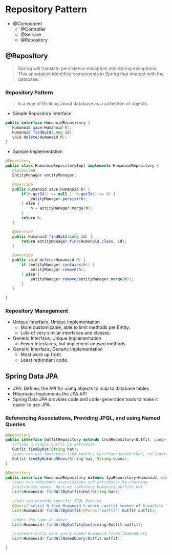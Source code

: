 # Repository Pattern
- @Component
  - @Controller
  - @Service
  - @Repository
  
## @Repository
> Spring will translate persistence exception into Spring exceptions. This annotation identifies components in Spring that interact with the database.

### Repository Pattern
> is a way of thinking about database as a collection of objects.

- Simple Repository Interface
```java
public interface HumanoidRepository {
   Humanoid save(Humanoid h);
   Humanoid findById(Long id);
   void delete(Humanoid h);
}
```
- Sample Implementation
```java
@Repository
public class HumanoidRepositoryImpl implements HumanoidRepository {
   @Autowired
   EntityManager entityManager;

   @Override
   public Humanoid save(Humanoid h) {
       if(h.getId() == null || h.getId() <= 0) {
           entityManager.persist(h);
       } else {
           h = entityManager.merge(h);
       }
       return h;
   }

   @Override
   public Humanoid findById(Long id) {
       return entityManager.find(Humanoid.class, id);
   }

   @Override
   public void delete(Humanoid h) {
       if (entityManager.contains(h)) {
           entityManager.remove(h);
       } else {
           entityManager.remove(entityManager.merge(h));
       }
   }

}
```

### Repository Management
- Unique Interface, Unique Implementation
  - More customizable, able to limit methods per Entity.
  - Lots of very similar interfaces and classes.
- Generic Interface, Unique Implementation
  - Fewer Interfaces, but implement unused methods.
- Generic Interface, Generic Implementation
  - Most work up front.
  - Least redundant code.

## Spring Data JPA
- JPA: Defines the API for using objects to map to database tables
- Hibernate: Implements the JPA API
- Spring Data JPA provides code and code-generation tools to make it easier to use JPA. 

### Referencing Associations, Providing JPQL, and using Named Queries
```java
@Repository
public interface OutfitRepository extends CrudRepository<Outfit, Long> {
   //finds a single outfit by attribute
   Outfit findByHat(String hat);
   //you can use Operators like And/Or, Lessthan/greaterthan, null/notnull
   Outfit findByHatAndShoes(String hat, String shoes);
}
```
```java
@Repository
public interface HumanoidRepository extends JpaRepository<Humanoid, Long> {
   //you can reference associations and attributes by chaining
   //attribute names. Here we reference Humanoid.outfits.hat
   List<Humanoid> findAllByOutfitsHat(String hat);

   //you can provide specific JPQL Queries
   @Query("select h from Humanoid h where :outfit member of h.outfits ")
   List<Humanoid> findAllByOutfit(@Param("outfit") Outfit outfit);

   //does the same as above
   List<Humanoid> findAllByOutfitsContaining(Outfit outfit);

   //automatically uses query named Humanoid.findAllNamedQuery
   List<Humanoid> findAllNamedQuery(Outfit outfit);

}
```
